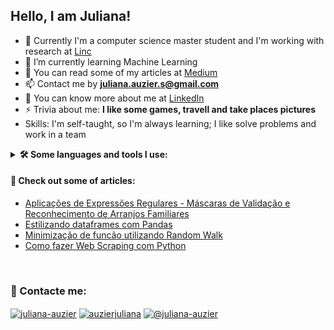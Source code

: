 <p align="center">
  <h2>Hello, I am Juliana!</h2>
</p>

- 🔭 Currently I'm a computer science master student and I'm working with research at [Linc](https://github.com/linc-ufpa-br)
- 🌱 I’m currently learning Machine Learning
- 📝 You can read some of my articles at [Medium](https://medium.com/@juliana-auzier)
- 📫 Contact me by **juliana.auzier.s@gmail.com**
- 📄 You can know more about me at [LinkedIn](https://www.linkedin.com/in/juliana-auzier/)
- ⚡ Trivia about me: **I like some games, travell and take places pictures**
- Skills: I'm self-taught, so I'm always learning; I like solve problems and work in a team

<details>
  <summary><b>🛠️ Some languages and tools I use:</b></summary>
  <br/>
<p align="left"> <a href="https://www.w3.org/html/" target="_blank"> <img src="https://raw.githubusercontent.com/devicons/devicon/master/icons/html5/html5-original-wordmark.svg" alt="html5" width="40" height="40"/> </a> <a href="https://www.mysql.com/" target="_blank"> <img src="https://raw.githubusercontent.com/devicons/devicon/master/icons/mysql/mysql-original-wordmark.svg" alt="mysql" width="40" height="40"/> </a> <a href="https://www.python.org" target="_blank"> <img src="https://raw.githubusercontent.com/devicons/devicon/master/icons/python/python-original.svg" alt="python" width="40" height="40"/> </a> <a href="https://isocpp.org/" target="_blank"> <img src="https://raw.githubusercontent.com/isocpp/logos/master/cpp_logo.png" alt="cpp" width="40" height="40"/> </a><a href="https://scikit-learn.org/" target="_blank"> <img src="https://upload.wikimedia.org/wikipedia/commons/0/05/Scikit_learn_logo_small.svg" alt="scikit_learn" width="40" height="40"/> </a> <img src="[http://www.endtoend.ai/assets/blog/misc/jupyter-notebook-extensions-to-enhance-your-efficiency/front.svg]"> <img src ="https://upload.wikimedia.org/wikipedia/commons/thumb/3/38/Jupyter_logo.svg/1200px-Jupyter_logo.svg.png" alt="jupyter notebook" width="40" height="40"/> </a> <a href="https://www.tensorflow.org" target="_blank"> <img src="https://www.vectorlogo.zone/logos/tensorflow/tensorflow-icon.svg" alt="tensorflow" width="40" height="40"/> </a> </a> <a href="https://www.jetbrains.com/pt-br/pycharm/download/#section=windows" target="_blank"> <img src="https://seeklogo.com/images/P/pycharm-edu-logo-73119B2E09-seeklogo.com.png" alt="pycharm" width="40" height="40"/> </a> </a> <a href="https://www.figma.com/" target="_blank"> <img src="https://upload.wikimedia.org/wikipedia/commons/thumb/3/33/Figma-logo.svg/1667px-Figma-logo.svg.png" alt="figma" width="40" height="40"/> </a></p>
</details>

#### 📕 Check out some of articles:
<!-- BLOG-POST-LIST:START -->
- [Aplicações de Expressões Regulares - Máscaras de Validação e Reconhecimento de Arranjos Familiares](https://github.com/julianaAuzier/teoria-da-computacao/blob/main/Aplicacoes_de_Expressoes_Regulares__Mascaras_de_Validacao_e_Reconhecimento_de_Arranjos_Familiares%20(3).pdf)
- [Estilizando dataframes com Pandas](https://juliana-auzier.medium.com/estilizando-dataframes-com-pandas-15bcd8e5815f)
- [Minimização de funcão utilizando Random Walk](https://juliana-auzier.medium.com/minimiza%C3%A7%C3%A3o-de-func%C3%A3o-utilizando-random-walk-c85490035373)
- [Como fazer Web Scraping com Python](https://juliana-auzier.medium.com/como-fazer-web-scraping-com-python-9d52339293e8)
<!-- BLOG-POST-LIST:END -->

</br>
<h3 align="left">🔗 Contacte me:</h3>
<p align="left">
<a href="https://www.linkedin.com/in/juliana-auzier/" target="blank"><img align="center" src="https://raw.githubusercontent.com/rahuldkjain/github-profile-readme-generator/master/src/images/icons/Social/linked-in-alt.svg" alt="juliana-auzier" height="30" width="40" /></a>
<a href="https://www.instagram.com/auzierjuliana/" target="blank"><img align="center" src="https://raw.githubusercontent.com/rahuldkjain/github-profile-readme-generator/master/src/images/icons/Social/instagram.svg" alt="auzierjuliana" height="30" width="40" /></a>
<a href="https://medium.com/@juliana-auzier" target="blank"><img align="center" src="https://raw.githubusercontent.com/rahuldkjain/github-profile-readme-generator/master/src/images/icons/Social/medium.svg" alt="@juliana-auzier" height="30" width="40" /></a>
</p>

